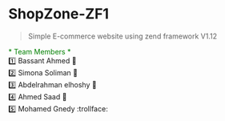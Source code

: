 # ShopZone-ZF1
> Simple E-commerce website using zend framework V1.12

<span style="color: green"> \* Team Members \* </span> <br />
:one: Bassant Ahmed :girl: <br />
:two: Simona Soliman :girl: <br />
:three: Abdelrahman elhoshy :boy: <br />
:four: Ahmed Saad :boy: <br />
:five: Mohamed Gnedy :trollface:

